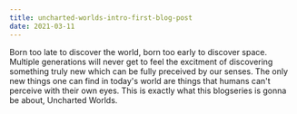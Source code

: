 ```yaml
---
title: uncharted-worlds-intro-first-blog-post
date: 2021-03-11
---
```

Born too late to discover the world, born too early to discover space.
Multiple generations will never get to feel the excitment of discovering something truly new which can be fully preceived by our senses.
The only new things one can find in today's world are things that humans can't perceive with their own eyes.
This is exactly what this blogseries is gonna be about, Uncharted Worlds.
